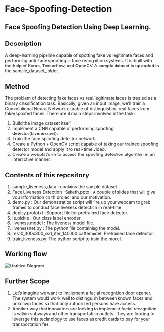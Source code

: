 # Face-Spoofing-Detection
Face Spoofing Detection Using Deep Learning.
---
## Description
A deep-learning pipeline capable of spotting fake vs legitimate faces and performing anti-face spoofing in face recognition systems. It is built with the help of Keras, Tensorflow, and OpenCV. A sample dataset is uploaded in the sample_dataset_folder.

## Method
The problem of detecting fake faces vs real/legitimate faces is treated as a binary classification task. Basically, given an input image, we’ll train a Convolutional Neural Network capable of distinguishing real faces from fake/spoofed faces. There are 4 main steps involved in the task:
 1. Build the image dataset itself.
 2. Implement a CNN capable of performing spoofing detector(Livenessnet).
 3. Train the face spoofing detector network.
 4. Create a Python + OpenCV script capable of taking our trained spoofing detector model and apply it to real-time video.
 5. Create a webplatform to access the spoofing detection algorithm in an interactive manner.

## Contents of this repository
1. sample_liveness_data : contains the sample dataset.
2. Face Liveness Detection -Saketh.pptx : A couple of slides that will give you information on th project and our motivation.
3. demo.py : Our demonstration script will fire up your webcam to grab frames to conduct face liveness detection in real-time.
4. deploy.prototxt : Support file for pretrained face detector. 
5. le.pickle : Our class label encoder.
6. liveness.model : The liveness model file.
7. livenessnet.py : The python file containing the model.
8. res10_300x300_ssd_iter_140000.caffemodel: Pretrained face detector.
9. train_liveness.py: The python script to train the model.

## Working flow
![Untitled Diagram](https://user-images.githubusercontent.com/67184408/113248755-2fa88b00-92db-11eb-81fa-3f7a87c1258f.jpg)

## Further Scope
1. Let’s imagine we want to implement a facial recognition door opener. The system would work well to distinguish between known faces and unknown faces so that only authorized persons have access.
2. Another way that innovators are looking to implement facial recognition is within subways and other transportation outlets. They are looking to leverage this technology to use faces as credit cards to pay for your transportation fee.

